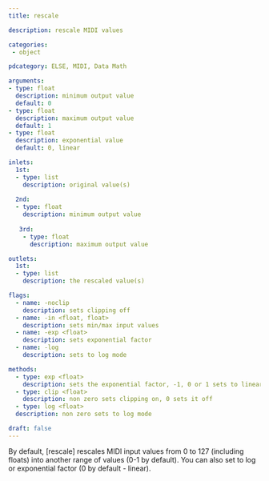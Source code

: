 ```yaml
---
title: rescale

description: rescale MIDI values

categories:
 - object

pdcategory: ELSE, MIDI, Data Math

arguments:
- type: float
  description: minimum output value
  default: 0
- type: float
  description: maximum output value
  default: 1
- type: float
  description: exponential value
  default: 0, linear

inlets:
  1st:
  - type: list
    description: original value(s)
    
  2nd:
  - type: float
    description: minimum output value
      
   3rd:
    - type: float
      description: maximum output value

outlets:
  1st:
  - type: list
    description: the rescaled value(s)

flags:
  - name: -noclip
    description: sets clipping off
  - name: -in <float, float> 
    description: sets min/max input values
  - name: -exp <float> 
    description: sets exponential factor
  - name: -log
    description: sets to log mode

methods:
  - type: exp <float>
    description: sets the exponential factor, -1, 0 or 1 sets to linear
  - type: clip <float>
    description: non zero sets clipping on, 0 sets it off
  - type: log <float>
  description: non zero sets to log mode

draft: false
---
```


By default, [rescale] rescales MIDI input values from 0 to 127 (including floats) into another range of values (0-1 by default). You can also set to log or exponential factor (0 by default - linear).
